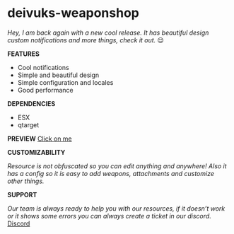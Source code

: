 # deivuks-weaponshop

*Hey, I am back again with a new cool release. It has beautiful design custom notifications and more things, check it out.* :relieved:

**FEATURES**

- Cool notifications
- Simple and beautiful design
- Simple configuration and locales
- Good performance

**DEPENDENCIES**
- ESX
- qtarget

**PREVIEW**
[Click on me](https://www.youtube.com/watch?v=dvjvxXklWhY)

**CUSTOMIZABILITY**

*Resource is not obfuscated so you can edit anything and anywhere! Also it has a config so it is easy to add weapons, attachments and customize other things.*

**SUPPORT**

*Our team is always ready to help you with our resources, if it doesn’t work or it shows some errors you can always create a ticket in our discord.*
[Discord](discord.com/invite/pRVBG94Wtw)
